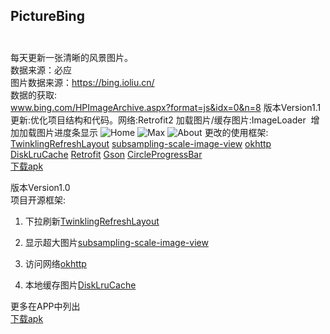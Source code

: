 ## PictureBing<br><br>
每天更新一张清晰的风景图片。
<br>数据来源：必应
<br>图片数据来源：https://bing.ioliu.cn/
<br>数据的获取:
<br>www.bing.com/HPImageArchive.aspx?format=js&idx=0&n=8
版本Version1.1
更新:优化项目结构和代码。网络:Retrofit2 加载图片/缓存图片:ImageLoader  增加加载图片进度条显示 
![Home](https://github.com/xiaJue/PictureBing/blob/master/Screenshot/home.gif)
![Max](https://github.com/xiaJue/PictureBing/blob/master/Screenshot/max.gif)
![About](https://github.com/xiaJue/PictureBing/blob/master/Screenshot/about.gif)
更改的使用框架:
<br>
[TwinklingRefreshLayout](https://github.com/lcodecorex/TwinklingRefreshLayout)
[subsampling-scale-image-view](https://github.com/davemorrissey/subsampling-scale-image-view)
[okhttp](https://github.com/square/okhttp)
[DiskLruCache](https://github.com/JakeWharton/DiskLruCache)
[Retrofit](https://github.com/square/retrofit)
[Gson](https://github.com/google/gson)
[CircleProgressBar](https://github.com/dinuscxj/CircleProgressBar)
<br>
[下载apk](https://github.com/xiaJue/PictureBing/raw/master/%E5%AE%89%E8%A3%85%E5%8C%85.apk)

版本Version1.0
<br>
项目开源框架:
<br>
1. 下拉刷新[TwinklingRefreshLayout](https://github.com/lcodecorex/TwinklingRefreshLayout)

2. 显示超大图片[subsampling-scale-image-view](https://github.com/davemorrissey/subsampling-scale-image-view)

3. 访问网络[okhttp](https://github.com/square/okhttp)

4. 本地缓存图片[DiskLruCache](https://github.com/JakeWharton/DiskLruCache)

更多在APP中列出
<br>
[下载apk](https://github.com/xiaJue/PictureBing/raw/master/%E5%AE%89%E8%A3%85%E5%8C%85%20.apk)
